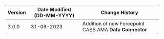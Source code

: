 | **Version** | **Date Modified (DD-MM-YYYY)** | **Change History**                                                 |
|-------------|--------------------------------|--------------------------------------------------------------------|
| 3.0.0       | 31-08-2023                     |	Addition of new Forcepoint CASB AMA **Data Connector**         | 	                                                            |  
         
                                                                                                                 
